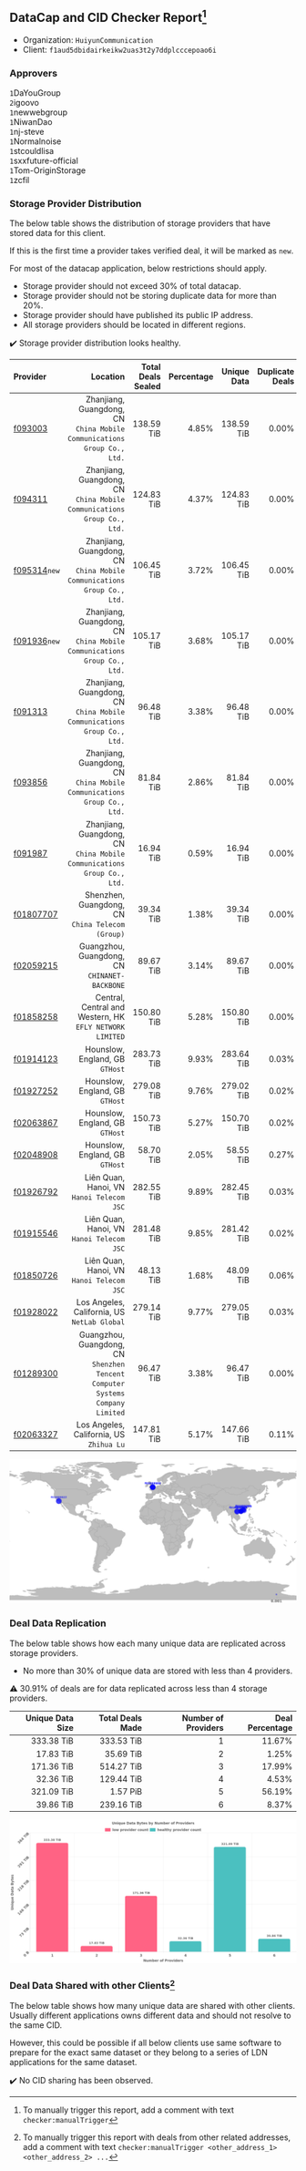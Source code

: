 ## DataCap and CID Checker Report[^1]
 - Organization: `HuiyunCommunication`
 - Client: `f1aud5dbidairkeikw2uas3t2y7ddplcccepoao6i`
### Approvers
`1`DaYouGroup<br/>`2`igoovo<br/>`1`newwebgroup<br/>`1`NiwanDao<br/>`1`nj-steve<br/>`1`Normalnoise<br/>`1`stcouldlisa<br/>`1`sxxfuture-official<br/>`1`Tom-OriginStorage<br/>`1`zcfil

### Storage Provider Distribution
The below table shows the distribution of storage providers that have stored data for this client.

If this is the first time a provider takes verified deal, it will be marked as `new`.

For most of the datacap application, below restrictions should apply.
 - Storage provider should not exceed 30% of total datacap.
 - Storage provider should not be storing duplicate data for more than 20%.
 - Storage provider should have published its public IP address.
 - All storage providers should be located in different regions.

✔️ Storage provider distribution looks healthy.

| Provider                                                |                                                                         Location | Total Deals Sealed | Percentage | Unique Data | Duplicate Deals |
| :------------------------------------------------------ | -------------------------------------------------------------------------------: | -----------------: | ---------: | ----------: | --------------: |
| [f093003](https://filfox.info/en/address/f093003)       |       Zhanjiang, Guangdong, CN<br/>`China Mobile Communications Group Co., Ltd.` |         138.59 TiB |      4.85% |  138.59 TiB |           0.00% |
| [f094311](https://filfox.info/en/address/f094311)       |       Zhanjiang, Guangdong, CN<br/>`China Mobile Communications Group Co., Ltd.` |         124.83 TiB |      4.37% |  124.83 TiB |           0.00% |
| [f095314](https://filfox.info/en/address/f095314)`new`  |       Zhanjiang, Guangdong, CN<br/>`China Mobile Communications Group Co., Ltd.` |         106.45 TiB |      3.72% |  106.45 TiB |           0.00% |
| [f091936](https://filfox.info/en/address/f091936)`new`  |       Zhanjiang, Guangdong, CN<br/>`China Mobile Communications Group Co., Ltd.` |         105.17 TiB |      3.68% |  105.17 TiB |           0.00% |
| [f091313](https://filfox.info/en/address/f091313)       |       Zhanjiang, Guangdong, CN<br/>`China Mobile Communications Group Co., Ltd.` |          96.48 TiB |      3.38% |   96.48 TiB |           0.00% |
| [f093856](https://filfox.info/en/address/f093856)       |       Zhanjiang, Guangdong, CN<br/>`China Mobile Communications Group Co., Ltd.` |          81.84 TiB |      2.86% |   81.84 TiB |           0.00% |
| [f091987](https://filfox.info/en/address/f091987)       |       Zhanjiang, Guangdong, CN<br/>`China Mobile Communications Group Co., Ltd.` |          16.94 TiB |      0.59% |   16.94 TiB |           0.00% |
| [f01807707](https://filfox.info/en/address/f01807707)   |                              Shenzhen, Guangdong, CN<br/>`China Telecom (Group)` |          39.34 TiB |      1.38% |   39.34 TiB |           0.00% |
| [f02059215](https://filfox.info/en/address/f02059215)   |                                 Guangzhou, Guangdong, CN<br/>`CHINANET-BACKBONE` |          89.67 TiB |      3.14% |   89.67 TiB |           0.00% |
| [f01858258](https://filfox.info/en/address/f01858258)   |                      Central, Central and Western, HK<br/>`EFLY NETWORK LIMITED` |         150.80 TiB |      5.28% |  150.80 TiB |           0.00% |
| [f01914123](https://filfox.info/en/address/f01914123)   |                                               Hounslow, England, GB<br/>`GTHost` |         283.73 TiB |      9.93% |  283.64 TiB |           0.03% |
| [f01927252](https://filfox.info/en/address/f01927252)   |                                               Hounslow, England, GB<br/>`GTHost` |         279.08 TiB |      9.76% |  279.02 TiB |           0.02% |
| [f02063867](https://filfox.info/en/address/f02063867)   |                                               Hounslow, England, GB<br/>`GTHost` |         150.73 TiB |      5.27% |  150.70 TiB |           0.02% |
| [f02048908](https://filfox.info/en/address/f02048908)   |                                               Hounslow, England, GB<br/>`GTHost` |          58.70 TiB |      2.05% |   58.55 TiB |           0.27% |
| [f01926792](https://filfox.info/en/address/f01926792)   |                                     Liên Quan, Hanoi, VN<br/>`Hanoi Telecom JSC` |         282.55 TiB |      9.89% |  282.45 TiB |           0.03% |
| [f01915546](https://filfox.info/en/address/f01915546)   |                                     Liên Quan, Hanoi, VN<br/>`Hanoi Telecom JSC` |         281.48 TiB |      9.85% |  281.42 TiB |           0.02% |
| [f01850726](https://filfox.info/en/address/f01850726)   |                                     Liên Quan, Hanoi, VN<br/>`Hanoi Telecom JSC` |          48.13 TiB |      1.68% |   48.09 TiB |           0.06% |
| [f01928022](https://filfox.info/en/address/f01928022)   |                                  Los Angeles, California, US<br/>`NetLab Global` |         279.14 TiB |      9.77% |  279.05 TiB |           0.03% |
| [f01289300](https://filfox.info/en/address/f01289300)   | Guangzhou, Guangdong, CN<br/>`Shenzhen Tencent Computer Systems Company Limited` |          96.47 TiB |      3.38% |   96.47 TiB |           0.00% |
| [f02063327](https://filfox.info/en/address/f02063327)   |                                      Los Angeles, California, US<br/>`Zhihua Lu` |         147.81 TiB |      5.17% |  147.66 TiB |           0.11% |

<img src="https://raw.githubusercontent.com/data-preservation-programs/filplus-checker-assets/main/filecoin-project/filecoin-plus-large-datasets/issues/1457/1685368447313.png"/>

### Deal Data Replication
The below table shows how each many unique data are replicated across storage providers.

- No more than 30% of unique data are stored with less than 4 providers.

⚠️ 30.91% of deals are for data replicated across less than 4 storage providers.

| Unique Data Size | Total Deals Made | Number of Providers | Deal Percentage |
| ---------------: | ---------------: | ------------------: | --------------: |
|       333.38 TiB |       333.53 TiB |                   1 |          11.67% |
|        17.83 TiB |        35.69 TiB |                   2 |           1.25% |
|       171.36 TiB |       514.27 TiB |                   3 |          17.99% |
|        32.36 TiB |       129.44 TiB |                   4 |           4.53% |
|       321.09 TiB |         1.57 PiB |                   5 |          56.19% |
|        39.86 TiB |       239.16 TiB |                   6 |           8.37% |

<img src="https://raw.githubusercontent.com/data-preservation-programs/filplus-checker-assets/main/filecoin-project/filecoin-plus-large-datasets/issues/1457/1685368448028.png"/>

### Deal Data Shared with other Clients[^3]
The below table shows how many unique data are shared with other clients.
Usually different applications owns different data and should not resolve to the same CID.

However, this could be possible if all below clients use same software to prepare for the exact same dataset or they belong to a series of LDN applications for the same dataset.

✔️ No CID sharing has been observed.

[^1]: To manually trigger this report, add a comment with text `checker:manualTrigger`

[^2]: Deals from those addresses are combined into this report as they are specified with `checker:manualTrigger`

[^3]: To manually trigger this report with deals from other related addresses, add a comment with text `checker:manualTrigger <other_address_1> <other_address_2> ...`

